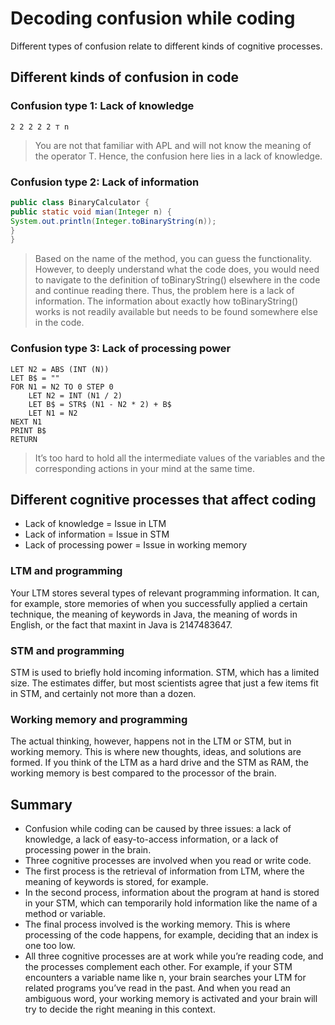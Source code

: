 # Decoding confusion while coding

Different types of confusion relate to different kinds of cognitive processes.

## Different kinds of confusion in code

### Confusion type 1: Lack of knowledge

`2 2 2 2 2 ⊤ n`

> You are not that familiar with APL and will not know the meaning of the operator T. Hence, the confusion here lies in a lack of knowledge.

### Confusion type 2: Lack of information

```Java
public class BinaryCalculator {
public static void mian(Integer n) {
System.out.println(Integer.toBinaryString(n));
}
}
```

> Based on the name of the method, you can guess the functionality. However, to deeply understand what the code does, you would need to navigate to the definition of toBinaryString() elsewhere in the code and continue reading there. Thus, the problem here is a lack of information. The information about exactly how toBinaryString() works is not readily available but needs to be found somewhere else in the code.

### Confusion type 3: Lack of processing power

```BASIC
LET N2 = ABS (INT (N))
LET B$ = ""
FOR N1 = N2 TO 0 STEP 0
    LET N2 = INT (N1 / 2)
    LET B$ = STR$ (N1 - N2 * 2) + B$
    LET N1 = N2
NEXT N1
PRINT B$
RETURN
```

> It’s too hard to hold all the intermediate values of the variables and the corresponding actions in your mind at the same time.

## Different cognitive processes that affect coding

- Lack of knowledge = Issue in LTM
- Lack of information = Issue in STM
- Lack of processing power = Issue in working memory

### LTM and programming

Your LTM stores several types of relevant programming information. It can, for example, store memories of when you successfully applied a certain technique, the meaning of keywords in Java, the meaning of words in English, or the fact that maxint in Java is 2147483647.

### STM and programming

STM is used to briefly hold incoming information. STM, which has a limited size. The estimates differ, but most scientists agree that just a few items fit in STM, and certainly not more than a dozen.

### Working memory and programming

The actual thinking, however, happens not in the LTM or STM, but in working memory. This is where new thoughts, ideas, and solutions are formed. If you think of the LTM as a hard drive and the STM as RAM, the working memory is best compared to the processor of the brain.

## Summary

- Confusion while coding can be caused by three issues: a lack of knowledge, a lack of easy-to-access information, or a lack of processing power in the brain.
- Three cognitive processes are involved when you read or write code.
- The first process is the retrieval of information from LTM, where the meaning of keywords is stored, for example.
- In the second process, information about the program at hand is stored in your STM, which can temporarily hold information like the name of a method or variable.
- The final process involved is the working memory. This is where processing of the code happens, for example, deciding that an index is one too low.
- All three cognitive processes are at work while you’re reading code, and the processes complement each other. For example, if your STM encounters a variable name like n, your brain searches your LTM for related programs you’ve read in the past. And when you read an ambiguous word, your working memory is activated and your brain will try to decide the right meaning in this context.
